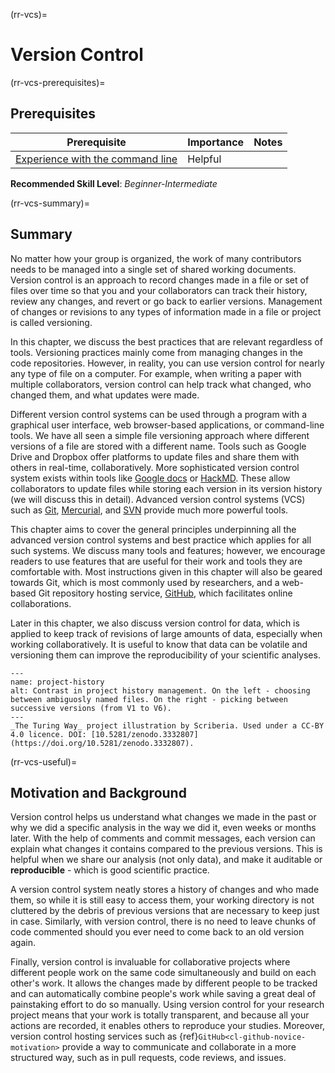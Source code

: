 (rr-vcs)=
# Version Control

(rr-vcs-prerequisites)=
## Prerequisites

| Prerequisite | Importance | Notes |
| -------------|----------|------|
|[Experience with the command line](https://programminghistorian.org/en/lessons/intro-to-bash) | Helpful |  |

**Recommended Skill Level**: _Beginner-Intermediate_

(rr-vcs-summary)=
## Summary

No matter how your group is organized, the work of many contributors needs to be managed into a single set of shared working documents.
Version control is an approach to record changes made in a file or set of files over time so that you and your collaborators can track their history, review any changes, and revert or go back to earlier versions.
Management of changes or revisions to any types of information made in a file or project is called versioning.

In this chapter, we discuss the best practices that are relevant regardless of tools.
Versioning practices mainly come from managing changes in the code repositories. 
However, in reality, you can use version control for nearly any type of file on a computer.
For example, when writing a paper with multiple collaborators, version control can help track what changed, who changed them, and what updates were made.

Different version control systems can be used through a program with a graphical user interface, web browser-based applications, or command-line tools.
We have all seen a simple file versioning approach where different versions of a file are stored with a different name.
Tools such as Google Drive and Dropbox offer platforms to update files and share them with others in real-time, collaboratively.
More sophisticated version control system exists within tools like [Google docs](https://docs.google.com/) or [HackMD](http://hackmd.io/).
These allow collaborators to update files while storing each version in its version history (we will discuss this in detail).
Advanced version control systems (VCS) such as [Git](https://en.wikipedia.org/wiki/Git), [Mercurial](https://www.mercurial-scm.org/), and [SVN](https://subversion.apache.org/) provide much more powerful tools.

This chapter aims to cover the general principles underpinning all the advanced version control systems and best practice which applies for all such systems.
We discuss many tools and features; however, we encourage readers to use features that are useful for their work and tools they are comfortable with.
Most instructions given in this chapter will also be geared towards Git, which is most commonly used by researchers, and a web-based Git repository hosting service, [GitHub](https://github.com/), which facilitates online collaborations.

Later in this chapter, we also discuss version control for data, which is applied to keep track of revisions of large amounts of data, especially when working collaboratively.
It is useful to know that data can be volatile and versioning them can improve the reproducibility of your scientific analyses.

```{figure}  ../figures/project-history.jpg
---
name: project-history
alt: Contrast in project history management. On the left - choosing between ambiguosly named files. On the right - picking between successive versions (from V1 to V6).
---
_The Turing Way_ project illustration by Scriberia. Used under a CC-BY 4.0 licence. DOI: [10.5281/zenodo.3332807](https://doi.org/10.5281/zenodo.3332807).
```

(rr-vcs-useful)=
## Motivation and Background

Version control helps us understand what changes we made in the past or why we did a specific analysis in the way we did it, even weeks or months later.
With the help of comments and commit messages, each version can explain what changes it contains compared to the previous versions.
This is helpful when we share our analysis (not only data), and make it auditable or **reproducible** - which is good scientific practice.

A version control system neatly stores a history of changes and who made them, so while it is still easy to access them, your working directory is not cluttered by the debris of previous versions that are necessary to keep just in case.
Similarly, with version control, there is no need to leave chunks of code commented should you ever need to come back to an old version again.


Finally, version control is invaluable for collaborative projects where different people work on the same code simultaneously and build on each other's work.
It allows the changes made by different people to be tracked and can automatically combine people's work while saving a great deal of painstaking effort to do so manually.
Using version control for your research project means that your work is totally transparent, and because all your actions are recorded, it enables others to reproduce your studies.
Moreover, version control hosting services such as {ref}`GitHub<cl-github-novice-motivation>` provide a way to communicate and collaborate in a more structured way, such as in pull requests, code reviews, and issues.
